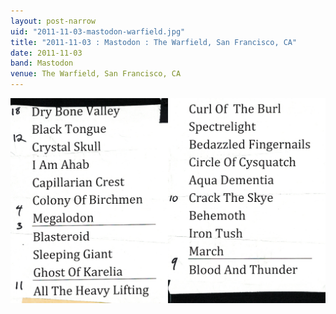 ```yaml
---
layout: post-narrow
uid: "2011-11-03-mastodon-warfield.jpg"
title: "2011-11-03 : Mastodon : The Warfield, San Francisco, CA"
date: 2011-11-03
band: Mastodon
venue: The Warfield, San Francisco, CA
---
```


<div class="showcase">
  <img src="/img/2011/11/20111103-Mastodon-Warfield.jpg" alt="2011-11-03-mastodon-warfield.jpg">
</div>
